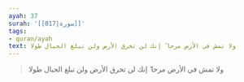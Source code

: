 ```yaml
---
ayah: 37
surah: '[[017|سورة]]'
tags:
- quran/ayah
text: ولا تمش في الأرض مرحا ۖ إنك لن تخرق الأرض ولن تبلغ الجبال طولا
---
```

> ولا تمش في الأرض مرحا ۖ إنك لن تخرق الأرض ولن تبلغ الجبال طولا

